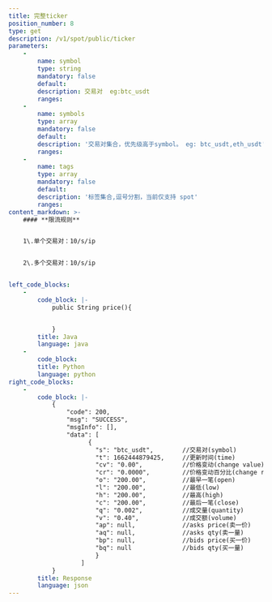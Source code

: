 ```yaml
---
title: 完整ticker
position_number: 8
type: get
description: /v1/spot/public/ticker
parameters:
    -
        name: symbol
        type: string
        mandatory: false
        default:
        description: 交易对  eg:btc_usdt
        ranges:
    -
        name: symbols
        type: array
        mandatory: false
        default:
        description: '交易对集合，优先级高于symbol。 eg: btc_usdt,eth_usdt'
        ranges:
    -
        name: tags
        type: array
        mandatory: false
        default:
        description: '标签集合,逗号分割，当前仅支持 spot'
        ranges:
content_markdown: >-
    #### **限流规则**


    1\.单个交易对：10/s/ip


    2\.多个交易对：10/s/ip


left_code_blocks:
    -
        code_block: |-
            public String price(){


            }
        title: Java
        language: java
    -
        code_block:
        title: Python
        language: python
right_code_blocks:
    -
        code_block: |-
            {
                "code": 200,
                "msg": "SUCCESS",
                "msgInfo": [],
                "data": [
                      {
                        "s": "btc_usdt",        //交易对(symbol)
                        "t": 1662444879425,     //更新时间(time)
                        "cv": "0.00",           //价格变动(change value)
                        "cr": "0.0000",         //价格变动百分比(change rate)
                        "o": "200.00",          //最早一笔(open)
                        "l": "200.00",          //最低(low)
                        "h": "200.00",          //最高(high)
                        "c": "200.00",          //最后一笔(close)
                        "q": "0.002",           //成交量(quantity)
                        "v": "0.40",            //成交额(volume)
                        "ap": null,             //asks price(卖一价)
                        "aq": null,             //asks qty(卖一量)
                        "bp": null,             //bids price(买一价)
                        "bq": null              //bids qty(买一量)
                        }
                    ]
            }
        title: Response
        language: json
---
```

